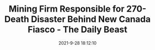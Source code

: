 ---
"title": "Mining Firm Responsible for 270-Death Disaster Behind New Canada Fiasco - The Daily Beast"
"date": "2021-9-28 18:12:10"
"feed_name": "GOOGLENEWSMINING"
"feed_website": "https://news.google.com/search?q=mining%2Bincident&hl=en-US&gl=US&ceid=US:en"
"feed_rss": "https://news.google.com/rss/search?q=mining%2Bincident&hl=en-US&gl=US&ceid=US:en"
"link": "https://www.thedailybeast.com/vale-the-firm-responsible-for-270-deaths-strikes-again-in-canada"
"source": "{'href': 'https://www.thedailybeast.com', 'title': 'The Daily Beast'}"
"file": "_posts/2021-1-1-8f0cb94340b9a6fd1af02099e85171e1699654f2.md"
"accident": "0"
"drilling": "0"
"dead": "0"
"injured": "0"
"arrested": "0"
"where": "unknown site"
"causes": "unknown"
"place": "unknown place"
---